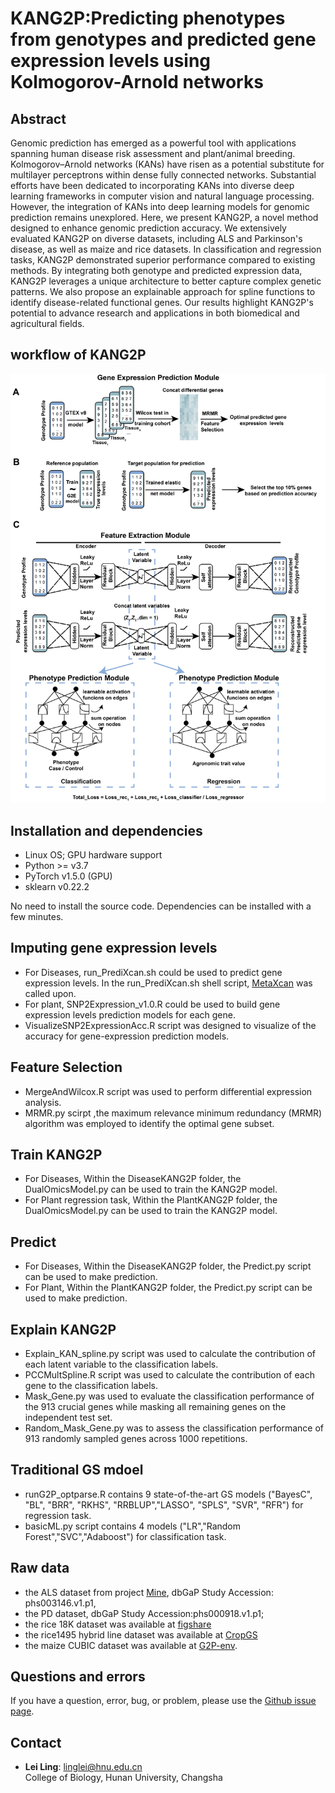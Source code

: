 # KANG2P:Predicting phenotypes from genotypes and predicted gene expression levels  using Kolmogorov-Arnold networks

## **Abstract**
Genomic prediction has emerged as a powerful tool with applications spanning human disease risk assessment and plant/animal breeding. Kolmogorov–Arnold networks (KANs) have risen as a potential substitute for multilayer perceptrons within dense fully connected networks. Substantial efforts have been dedicated to incorporating KANs into diverse deep learning frameworks in computer vision and natural language processing. However, the integration of KANs into deep learning models for genomic prediction remains unexplored. Here, we present KANG2P, a novel method designed to enhance genomic prediction accuracy. We extensively evaluated KANG2P on diverse datasets, including ALS and Parkinson's disease, as well as maize and rice datasets. In classification and regression tasks, KANG2P demonstrated superior performance compared to existing methods. By integrating both genotype and predicted expression data, KANG2P leverages a unique architecture to better capture complex genetic patterns. We also propose an explainable approach for spline functions to identify disease-related functional genes. Our results highlight KANG2P's potential to advance research and applications in both biomedical and agricultural fields.

## **workflow of KANG2P**
![image](https://github.com/LuoGroup2023/KANG2P/blob/main/img/KANG2P_workflow_v2.png)

## **Installation and dependencies**
- Linux OS; GPU hardware support
- Python >= v3.7
- PyTorch v1.5.0 (GPU)
- sklearn v0.22.2

No need to install the source code. Dependencies can be installed with a few minutes.

## Imputing gene expression levels
- For Diseases, run_PrediXcan.sh could be used to predict gene expression levels. In the run_PrediXcan.sh shell script, [MetaXcan](https://github.com/hakyimlab/MetaXcan) was called upon.
- For plant, SNP2Expression_v1.0.R could be used to build gene expression levels prediction models for each gene.
- VisualizeSNP2ExpressionAcc.R script was designed to visualize of the accuracy for gene-expression prediction models.

## Feature Selection
- MergeAndWilcox.R script was used to perform differential expression analysis.
- MRMR.py scirpt ,the maximum relevance minimum redundancy (MRMR) algorithm was employed to identify the optimal gene subset.

## Train KANG2P
- For Diseases, Within the DiseaseKANG2P folder, the DualOmicsModel.py can be used to train the KANG2P model.
- For Plant regression task, Within the PlantKANG2P folder, the DualOmicsModel.py can be used to train the KANG2P model.

## Predict
- For Diseases, Within the DiseaseKANG2P folder, the Predict.py script can be used to make prediction.
- For Plant, Within the PlantKANG2P folder, the Predict.py script can be used to make prediction.

## Explain KANG2P
- Explain_KAN_spline.py script was used to calculate the contribution of each latent variable to the classification labels.
- PCCMultSpline.R script was used to calculate the contribution of each gene to the classification labels.
- Mask_Gene.py was used to evaluate the classification performance of the 913 crucial genes while masking all remaining genes on the independent test set.
- Random_Mask_Gene.py was to assess the classification performance of 913 randomly sampled genes across 1000 repetitions.

## Traditional GS mdoel
- runG2P_optparse.R contains 9 state-of-the-art GS models ("BayesC", "BL", "BRR", "RKHS", "RRBLUP","LASSO", "SPLS", "SVR", "RFR") for regression task.
- basicML.py script contains 4 models ("LR","Random Forest","SVC","Adaboost") for classification task.

## Raw data 
- the ALS dataset from project [Mine](https://www.projectmine.com), dbGaP Study Accession: phs003146.v1.p1,
- the PD dataset, dbGaP Study Accession:phs000918.v1.p1; 
- the rice 18K dataset was available at [figshare](https://figshare.com/articles/dataset/NAM_variations/19166475)
- the rice1495 hybrid line dataset was available at [CropGS](https://iagr.genomics.cn/CropGS)
- the maize CUBIC dataset was available at [G2P-env](https://github.com/G2P-env/G2P).

## Questions and errors
If you have a question, error, bug, or problem, please use the [Github issue page](https://github.com/RayLing88/KANG2P_test/issues).

## Contact  
  - **Lei Ling**: [linglei@hnu.edu.cn](mailto:[linglei@hnu.edu.cn)   
  College of Biology, Hunan University, Changsha
